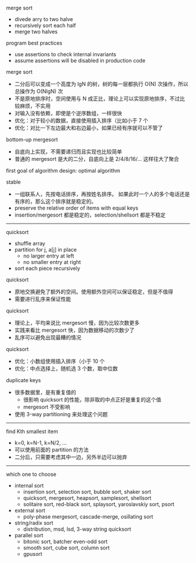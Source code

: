 merge sort
- divede arry to two halve
- recursively sort each half
- merge two halves

program best practices
- use assertions to check internal invariants
- assume assertions will be disabled in production code

merge sort
- 二分后可以变成一个高度为 lgN 的树，树的每一层都执行 O(N) 次操作，所以总操作为 O(NlgN) 次
- 不是原地排序时，空间使用与 N 成正比，理论上可以实现原地排序，不过比较麻烦，不实用
- 对输入没有依赖，即使是个逆序数组，一样很快
- 优化：对于较小的数据，直接使用插入排序（比如小于 7 个
- 优化：对比一下左边最大和右边最小，如果已经有序就可以不管了

bottom-up mergesort
- 自底向上实现，不需要递归而且实现也比较简单
- 普通的 mergesort 是大的二分，自底向上是 2/4/8/16/... 这样往大了聚合


first goal of algorithm design: optimal algorithm

stable
- 一组联系人，先按电话排序，再按姓名排序。
	如果此时一个人的多个电话还是有序的，那么这个排序就是稳定的。
- preserve the relative order of items with equal keys
- insertion/mergesort 都是稳定的，selection/shellsort 都是不稳定

---

quicksort
- shuffle array
- partition for j, a[j] in place
	- no larger entry at left
	- no smaller entry at right
- sort each piece recursively

quicksort
- 原地交换避免了额外的空间。使用额外空间可以保证稳定，但是不值得
- 需要进行乱序来保证性能

quicksort
- 理论上，平均来说比 mergesort 慢，因为比较次数更多
- 实践来看比 mergesort 快，因为数据移动的次数少了
- 乱序可以避免出现最糟的情况

quicksort
- 优化：小数组使用插入排序（小于 10 个
- 优化：中点选择上，随机选 3 个数，取中位数

duplicate keys
- 很多数据里，是有重复值的
	- 很影响 quicksort 的性能，除非取的中点正好是重复的这个值
	- mergesort 不受影响
- 使用 3-way partitioning 来处理这个问题

---

find Kth smallest item
- k=0, k=N-1, k=N/2, ...
- 可以使用前面的 partition 的方法
- 二分后，只需要考虑其中一边，另外半边可以抛弃

---

which one to choose
- internal sort
	- insertion sort, selection sort, bubble sort, shaker sort
	- quicksort, mergesort, heapsort, samplesort, shellsort
	- solitaire sort, red-black sort, splaysort, yaroslavskiy sort, psort
- external sort
	- poly-phase mergesort, cascade-merge, osillating sort
- string/radix sort
	- distribution, msd, lsd, 3-way string quicksort
- parallel sort
	- bitonic sort, batcher even-odd sort
	- smooth sort, cube sort, column sort
	- gpusort
